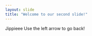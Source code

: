 ```yaml
---
layout: slide
title: "Welcome to our second slide!"
---
```

Jippieee
Use the left arrow to go back!
